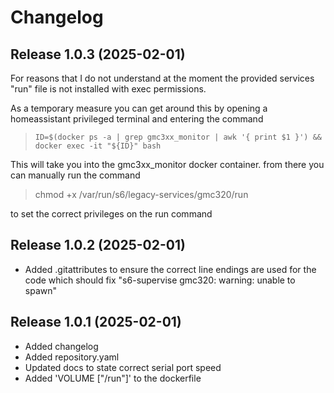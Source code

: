 # Changelog

## Release 1.0.3 (2025-02-01)

For reasons that I do not understand at the moment the provided services "run" file is not installed with exec permissions.

As a temporary measure you can get around this by opening a homeassistant privileged terminal and entering the command

>``ID=$(docker ps -a | grep gmc3xx_monitor | awk '{ print $1 }') && docker exec -it "${ID}" bash``

This will take you into the gmc3xx_monitor docker container. from there you can manually run the command
 
>
>chmod +x /var/run/s6/legacy-services/gmc320/run
>
>
to set the correct privileges on the run command

## Release 1.0.2 (2025-02-01)
- Added .gitattributes to ensure the correct line endings are used for the code which should fix "s6-supervise gmc320: warning: unable to spawn"

## Release 1.0.1 (2025-02-01)
- Added changelog
- Added repository.yaml
- Updated docs to state correct serial port speed
- Added 'VOLUME ["/run"]' to the dockerfile

